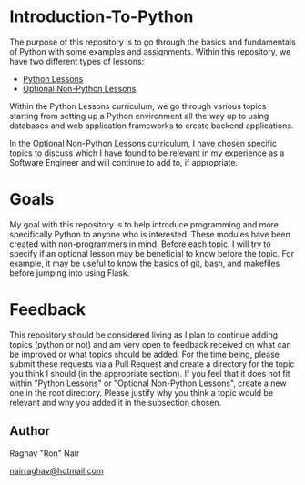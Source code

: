 # Introduction-To-Python
The purpose of this repository is to go through the basics and fundamentals of Python with some examples and assignments.
Within this repository, we have two different types of lessons:
* [Python Lessons](lessons)
* [Optional Non-Python Lessons](optional_lessons)

Within the Python Lessons curriculum, we go through various topics starting from setting up a Python environment all the
way up to using databases and web application frameworks to create backend applications.

In the Optional Non-Python Lessons curriculum, I have chosen specific topics to discuss which I have found to be relevant
in my experience as a Software Engineer and will continue to add to, if appropriate.

# Goals
My goal with this repository is to help introduce programming and more specifically Python to anyone who is interested.
These modules have been created with non-programmers in mind. Before each topic, I will try to specify if an optional
lesson may be beneficial to know before the topic. For example, it may be useful to know the basics of git, bash, and
makefiles before jumping into using Flask. 


# Feedback
This repository should be considered living as I plan to continue adding topics (python or not) and am very open to
feedback received on what can be improved or what topics should be added. For the time being, please submit these
requests via a Pull Request and create a directory for the topic you think I should (in the appropriate section). If you
feel that it does not fit within "Python Lessons" or "Optional Non-Python Lessons", create a new one in the root directory.
Please justify why you think a topic would be relevant and why you added it in the subsection chosen. 


## Author
Raghav "Ron" Nair

<nairraghav@hotmail.com>
